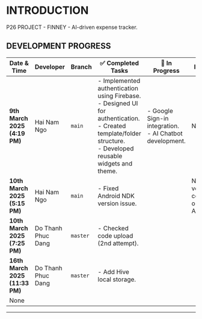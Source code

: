 # INTRODUCTION

P26 PROJECT - FINNEY - AI-driven expense tracker.

## DEVELOPMENT PROGRESS
| Date & Time         | Developer             | Branch | ✅ Completed Tasks | 🚧 In Progress | Issues |
|---------------------|----------------------|--------|--------------------|---------------|--------|
| **9th March 2025 (4:19 PM)**  | Hai Nam Ngo  | `main` | - Implemented authentication using Firebase.<br>- Designed UI for authentication.<br>- Created template/folder structure.<br>- Developed reusable widgets and theme. | - Google Sign-in integration.<br>- AI Chatbot development. | None |
| **10th March 2025 (5:15 PM)**  | Hai Nam Ngo  | `main` | - Fixed Android NDK version issue. |  | NDK version conflict on Android. |
| **10th March 2025 (7:25 PM)**  | Do Thanh Phuc Dang | `master` | - Checked code upload (2nd attempt). |
| **16th March 2025 (11:33 PM)**  | Do Thanh Phuc Dang | `master` | - Add Hive local storage. |
  | None |

---
